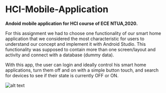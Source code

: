 # HCI-Mobile-Application
**Andoid mobile application for HCI course of ECE NTUA,2020.**

For this assignment we had to choose one functionality of our smart home application that we considered the most characteristic for users to understand our concept and implement it with Android Studio. This functionality was supposed to contain more than one screen/layout and activity and connect with a database (dummy data).

With this app, the user can login and ideally control his smart home applications, turn them off and on with a simple button touch, and search for devices to see if their state is currently OFF or ON.

![alt text](https://cdn1.bbcode0.com/uploads/2021/10/11/6e311a88948ba9855198483c25c63b28-full.jpg)

